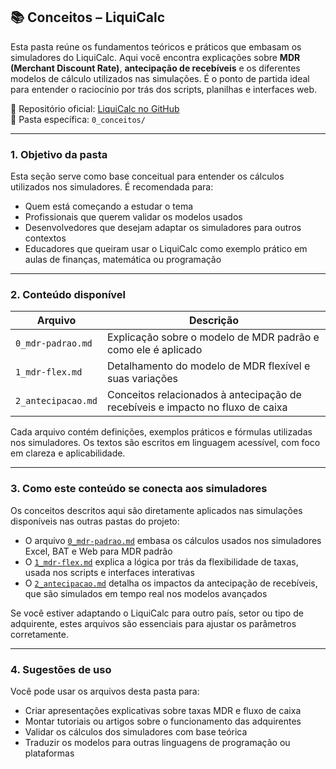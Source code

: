 ## 📚 Conceitos – LiquiCalc

Esta pasta reúne os fundamentos teóricos e práticos que embasam os simuladores do LiquiCalc. Aqui você encontra explicações sobre **MDR (Merchant Discount Rate)**, **antecipação de recebíveis** e os diferentes modelos de cálculo utilizados nas simulações. É o ponto de partida ideal para entender o raciocínio por trás dos scripts, planilhas e interfaces web.

📂 Repositório oficial: [LiquiCalc no GitHub](https://github.com/vinyalme/LiquiCalc)  
📂 Pasta específica: `0_conceitos/`

---

### 1. Objetivo da pasta

Esta seção serve como base conceitual para entender os cálculos utilizados nos simuladores. É recomendada para:

- Quem está começando a estudar o tema
- Profissionais que querem validar os modelos usados
- Desenvolvedores que desejam adaptar os simuladores para outros contextos
- Educadores que queiram usar o LiquiCalc como exemplo prático em aulas de finanças, matemática ou programação

---

### 2. Conteúdo disponível

| Arquivo | Descrição |
|--------|-----------|
| `0_mdr-padrao.md` | Explicação sobre o modelo de MDR padrão e como ele é aplicado |
| `1_mdr-flex.md` | Detalhamento do modelo de MDR flexível e suas variações |
| `2_antecipacao.md` | Conceitos relacionados à antecipação de recebíveis e impacto no fluxo de caixa |

Cada arquivo contém definições, exemplos práticos e fórmulas utilizadas nos simuladores. Os textos são escritos em linguagem acessível, com foco em clareza e aplicabilidade.

---

### 3. Como este conteúdo se conecta aos simuladores

Os conceitos descritos aqui são diretamente aplicados nas simulações disponíveis nas outras pastas do projeto:

- O arquivo [`0_mdr-padrao.md`](https://github.com/vinyalme/LiquiCalc/blob/main/0_conceitos/0_mdr-padrao.md) embasa os cálculos usados nos simuladores Excel, BAT e Web para MDR padrão
- O [`1_mdr-flex.md`](https://github.com/vinyalme/LiquiCalc/blob/main/0_conceitos/1_mdr-flex.md) explica a lógica por trás da flexibilidade de taxas, usada nos scripts e interfaces interativas
- O [`2_antecipacao.md`](https://github.com/vinyalme/LiquiCalc/blob/main/0_conceitos/2_antecipacao.md) detalha os impactos da antecipação de recebíveis, que são simulados em tempo real nos modelos avançados

Se você estiver adaptando o LiquiCalc para outro país, setor ou tipo de adquirente, estes arquivos são essenciais para ajustar os parâmetros corretamente.

---

### 4. Sugestões de uso

Você pode usar os arquivos desta pasta para:

- Criar apresentações explicativas sobre taxas MDR e fluxo de caixa
- Montar tutoriais ou artigos sobre o funcionamento das adquirentes
- Validar os cálculos dos simuladores com base teórica
- Traduzir os modelos para outras linguagens de programação ou plataformas
  
